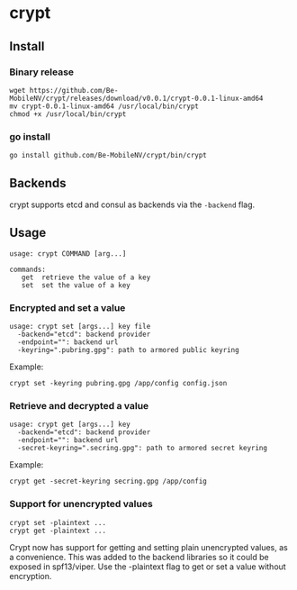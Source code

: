 # crypt

## Install

### Binary release

```
wget https://github.com/Be-MobileNV/crypt/releases/download/v0.0.1/crypt-0.0.1-linux-amd64
mv crypt-0.0.1-linux-amd64 /usr/local/bin/crypt
chmod +x /usr/local/bin/crypt
```

### go install

```
go install github.com/Be-MobileNV/crypt/bin/crypt
```

## Backends

crypt supports etcd and consul as backends via the `-backend` flag.

## Usage

```
usage: crypt COMMAND [arg...]

commands:
   get  retrieve the value of a key
   set  set the value of a key
```

### Encrypted and set a value

```
usage: crypt set [args...] key file
  -backend="etcd": backend provider
  -endpoint="": backend url
  -keyring=".pubring.gpg": path to armored public keyring
```

Example:

```
crypt set -keyring pubring.gpg /app/config config.json
```

### Retrieve and decrypted a value

```
usage: crypt get [args...] key
  -backend="etcd": backend provider
  -endpoint="": backend url
  -secret-keyring=".secring.gpg": path to armored secret keyring
```

Example:

```
crypt get -secret-keyring secring.gpg /app/config
```

### Support for unencrypted values
```
crypt set -plaintext ...
crypt get -plaintext ...
```
Crypt now has support for getting and setting plain unencrypted values, as
a convenience.  This was added to the backend libraries so it could be exposed
in spf13/viper. Use the -plaintext flag to get or set a value without encryption.
